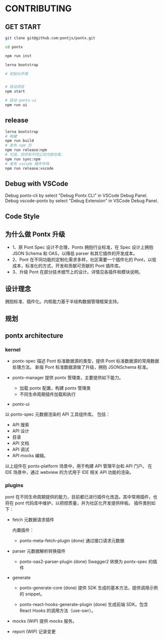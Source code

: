 # CONTRIBUTING

## GET START

```sh
git clone git@github.com:pontjs/pontx.git

cd pontx

npm run inst

lerna bootstrap

# 初始化环境


# 启动项目
npm start

# 启动 pontx-ui
npm run ui
```

## release

```sh
lerna bootstrap
# 构建
npm run build
# 发布 npm 包
npm run release:npm
# 可选，同步到不同公司内部仓库。
npm run sync:npm
# 发布 vscode 插件市场
npm run release:vscode
```

## Debug with VSCode

Debug pontx-cli by select "Debug Pontx CLI" in VSCode Debug Panel.
Debug vscode-pontx by select "Debug Extension" in VSCode Debug Panel.

## Code Style

## 为什么做 Pontx 升级

- 1、原 Pont Spec 设计不合理，Pontx 拥抱行业标准，在 Spec 设计上拥抱 JSON Schema 和 OAS，以降低 parser 和其它插件的开发成本。
- 2、Pont 在不同功能的定制化需求多样，社区需要一个插件化的 Pont，以低成本，标准化的方式，开发和贡献可贡献的 Pont 插件库。
- 3、升级 Pont 在部分技术细节上的设计。详情见各插件和模块说明。

## 设计理念

拥抱标准、插件化。内核能力基于半结构数据管理框架支持。

## 规划

## pontx architecture

### kernel

- pontx-spec
  描述 Pont 标准数据源的类型，提供 Pont 标准数据源的常用数据处理方法。
  新版 Pont 标准数据源做了升级，拥抱 JSONSchema 标准。

- pontx-manager
  提供 pontx 管理类，主要提供如下能力。

  - 加载 pontx 配置，构建 pontx 管理类
  - 不同生命周期插件加载和执行

- pontx-ui

以 pontx-spec 元数据渲染的 API 工具组件库。 包括：

- API 搜索
- API 设计
- 目录
- API 文档
- API 调试
- API mocks 编辑。

以上组件在 pontx-platform 场景中，用于构建 API 管理平台和 API 门户。
在 IDE 场景中，通过 webview 的方式用于 IDE 相关 API 功能的渲染。

### plugins

pont 在不同生命周期提供的能力，目前都已进行插件化改造。其中常用插件，也将在 pont 代码库中维护，以把控质量，并为社区化开发提供样板。
插件类别如下：

- fetch 元数据请求插件

  内置插件：

  - pontx-meta-fetch-plugin (done) 通过接口请求元数据

- parser 元数据解析转换插件

  - pontx-oas2-parser-plugin (done) Swagger2 转换为 pontx-spec 的插件

- generate

  - pontx-generate-core (done)
    提供 SDK 生成的基本方法，提供调用示例的 snippet。

  - pontx-react-hooks-generate-plugin (done)
    生成前端 SDK。包含 React Hooks 的调用方法（use-swr）。

- mocks (WiP)
  提供 mocks 服务。

- report (WIP)
  记录变更
